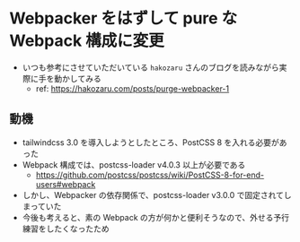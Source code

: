 # Webpacker をはずして pure な Webpack 構成に変更

- いつも参考にさせていただいている `hakozaru` さんのブログを読みながら実際に手を動かしてみる
  - ref: <https://hakozaru.com/posts/purge-webpacker-1>

## 動機

- tailwindcss 3.0 を導入しようとしたところ、PostCSS 8 を入れる必要があった
- Webpack 構成では、postcss-loader v4.0.3 以上が必要である
  - <https://github.com/postcss/postcss/wiki/PostCSS-8-for-end-users#webpack>
- しかし、Webpacker の依存関係で、postcss-loader v3.0.0 で固定されてしまっていた
- 今後も考えると、素の Webpack の方が何かと便利そうなので、外せる予行練習をしたくなったため
